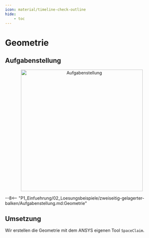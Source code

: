 ```yaml
---
icon: material/timeline-check-outline
hide:
    - toc
---
```


# Geometrie

## Aufgabenstellung

<figure style="text-align:center;">
  <img src="../../images/Aufgabenstellung.png" alt="Aufgabenstellung" width="400" class="no-lightbox">
</figure>

--8<-- "P1_Einfuehrung/02_Loesungsbeispiele/zweiseitig-gelagerter-balken/Aufgabenstellung.md:Geometrie"


## Umsetzung

Wir erstellen die Geometrie mit dem ANSYS eigenen Tool `SpaceClaim`. 

<div class="tutorial-embed"
   data-tutorial="/assets/tutorials/Geometrie_erstellen"
   style="width:800px">
</div>
